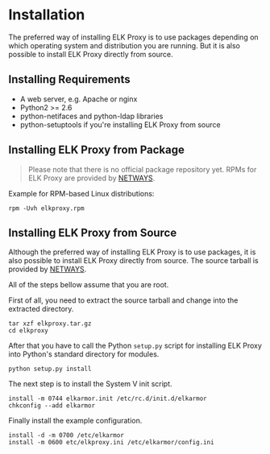 # Installation

The preferred way of installing ELK Proxy is to use packages depending on which operating
system and distribution you are running. But it is also possible to install ELK Proxy directly from source.

## <a id="installing-requirements"></a> Installing Requirements

* A web server, e.g. Apache or nginx
* Python2 >= 2.6
* python-netifaces and python-ldap libraries
* python-setuptools if you're installing ELK Proxy from source

## Installing ELK Proxy from Package

> Please note that there is no official package repository yet.
> RPMs for ELK Proxy are provided by [NETWAYS](https://www.netways.de/).

Example for RPM-based Linux distributions:
````
rpm -Uvh elkproxy.rpm
````

## Installing ELK Proxy from Source

Although the preferred way of installing ELK Proxy is to use packages, it is also possible to install ELK Proxy
directly from source. The source tarball is provided by [NETWAYS](https://www.netways.de/).

All of the steps bellow assume that you are root.

First of all, you need to extract the source tarball and change into the extracted directory.

````
tar xzf elkproxy.tar.gz
cd elkproxy
````

After that you have to call the Python `setup.py` script for installing ELK Proxy into Python's standard directory for
modules.

````
python setup.py install
````

The next step is to install the System V init script.

````
install -m 0744 elkarmor.init /etc/rc.d/init.d/elkarmor
chkconfig --add elkarmor
````

Finally install the example configuration.

````
install -d -m 0700 /etc/elkarmor
install -m 0600 etc/elkproxy.ini /etc/elkarmor/config.ini
````

